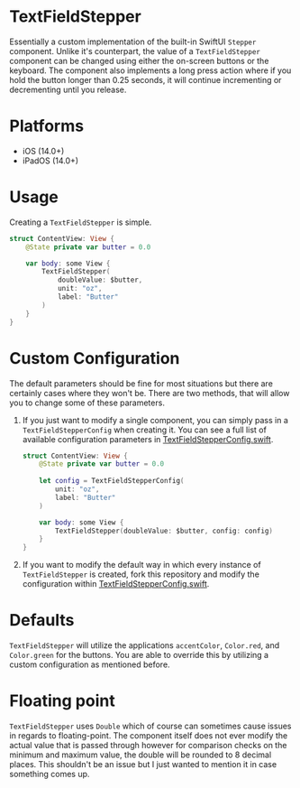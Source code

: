 # TextFieldStepper
Essentially a custom implementation of the built-in SwiftUI `Stepper` component. Unlike it's counterpart, the value of a `TextFieldStepper` component can be changed using either the on-screen buttons or the keyboard. The component also implements a long press action where if you hold the button longer than 0.25 seconds, it will continue incrementing or decrementing until you release.

# Platforms
- iOS (14.0+)
- iPadOS (14.0+)

# Usage
Creating a `TextFieldStepper` is simple.
``` swift
struct ContentView: View {
    @State private var butter = 0.0

    var body: some View {
        TextFieldStepper(
            doubleValue: $butter, 
            unit: "oz", 
            label: "Butter"
        )
    }
}
```

# Custom Configuration
The default parameters should be fine for most situations but there are certainly cases where they won't be. There are two methods, that will allow you to change some of these parameters.

1. If you just want to modify a single component, you can simply pass in a `TextFieldStepperConfig` when creating it. You can see a full list of available configuration parameters in [TextFieldStepperConfig.swift](https://github.com/joe-scotto/TextFieldStepper/blob/main/Sources/TextFieldStepper/TextFieldStepperConfig.swift).
    
    ``` swift
    struct ContentView: View {
        @State private var butter = 0.0
        
        let config = TextFieldStepperConfig(
            unit: "oz",
            label: "Butter"
        )

        var body: some View {
            TextFieldStepper(doubleValue: $butter, config: config)
        }
    }
    ```
2. If you want to modify the default way in which every instance of `TextFieldStepper` is created, fork this repository and modify the configuration within [TextFieldStepperConfig.swift](https://github.com/joe-scotto/TextFieldStepper/blob/main/Sources/TextFieldStepper/TextFieldStepperConfig.swift).

# Defaults
`TextFieldStepper` will utilize the applications `accentColor`, `Color.red`, and `Color.green` for the buttons. You are able to override this by utilizing a custom configuration as mentioned before.

# Floating point
`TextFieldStepper` uses `Double` which of course can sometimes cause issues in regards to floating-point. The component itself does not ever modify the actual value that is passed through however for comparison checks on the minimum and maximum value, the double will be rounded to 8 decimal places. This shouldn't be an issue but I just wanted to mention it in case something comes up.

